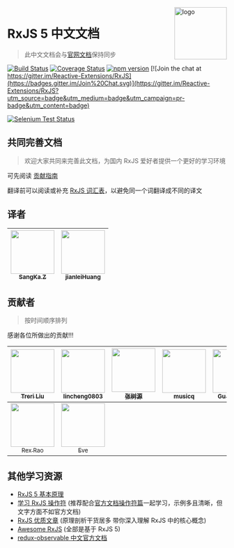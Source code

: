 <img src="doc/asset/Rx_Logo_S.png" alt="logo" height="120" align="right" />

# RxJS 5 中文文档

> 此中文文档会与[官网文档](https://github.com/ReactiveX/RxJS)保持同步

[![Build Status](https://travis-ci.org/ReactiveX/rxjs.svg?branch=master)](https://travis-ci.org/ReactiveX/rxjs)
[![Coverage Status](https://coveralls.io/repos/github/ReactiveX/rxjs/badge.svg?branch=master)](https://coveralls.io/github/ReactiveX/rxjs?branch=master)
[![npm version](https://badge.fury.io/js/%40reactivex%2Frxjs.svg)](http://badge.fury.io/js/%40reactivex%2Frxjs)
[![Join the chat at https://gitter.im/Reactive-Extensions/RxJS](https://badges.gitter.im/Join%20Chat.svg)](https://gitter.im/Reactive-Extensions/RxJS?utm_source=badge&utm_medium=badge&utm_campaign=pr-badge&utm_content=badge)

[![Selenium Test Status](https://saucelabs.com/browser-matrix/rxjs5.svg)](https://saucelabs.com/u/rxjs5)

## 共同完善文档

> 欢迎大家共同来完善此文档，为国内 RxJS 爱好者提供一个更好的学习环境

可先阅读 [贡献指南](https://github.com/RxJS-CN/RxJS-Docs-CN/wiki/%E8%B4%A1%E7%8C%AE%E6%8C%87%E5%8D%97)

翻译前可以阅读或补充 [RxJS 词汇表](https://github.com/RxJS-CN/RxJS-Docs-CN/wiki/RxJS-%E8%AF%8D%E6%B1%87%E8%A1%A8)，以避免同一个词翻译成不同的译文

## 译者

| [<img src="https://avatars2.githubusercontent.com/u/6177271?v=3" width="100px;"/><br /><sub>SangKa.Z</sub>](https://github.com/SangKa) | [<img src="https://avatars1.githubusercontent.com/u/7888082?v=3" width="100px;"/><br /><sub>jianleiHuang</sub>](https://github.com/moreJs) |
| :---: | :---: |

## 贡献者

>按时间顺序排列

感谢各位所做出的贡献!!!

| [<img src="https://avatars0.githubusercontent.com/u/2631733?v=3" width="100px;"/><br /><sub>Treri Liu</sub>](http://iSay.me) | [<img src="https://avatars3.githubusercontent.com/u/5787145?v=3" width="100px;"/><br /><sub>lincheng0803</sub>](https://github.com/lincheng0803) | [<img src="https://avatars1.githubusercontent.com/u/12392733?v=3" width="100px;"/><br /><sub>张树源</sub>](https://mrxf.github.io) | [<img src="https://avatars1.githubusercontent.com/u/8630596?v=3" width="100px;"/><br /><sub>musicq</sub>](http://musicq.github.io/) | [<img src="https://avatars0.githubusercontent.com/u/12066055?v=4" width="100px;"/><br /><sub>Gu Kunfeng</sub>](https://github.com/keifergu) | [<img src="https://avatars3.githubusercontent.com/u/13745971?v=4" width="100px;"/><br /><sub>Vincent</sub>](https://github.com/Zaynex) | [<img src="https://avatars1.githubusercontent.com/u/21173134?v=4" width="100px;"/><br /><sub>pumpkin</sub>](https://github.com/pumpkindev) |
| :---: | :---: | :---: | :---: | :---: | :---: | :---: |
| [<img src="https://avatars0.githubusercontent.com/u/13310861?v=4" width="100px;"/><br /><sub>Rex Rao</sub>](https://github.com/sohobloo) | [<img src="https://avatars1.githubusercontent.com/u/30228406?v=4" width="100px;"/><br /><sub>Eve</sub>](https://github.com/Eve-1995) |

## 其他学习资源

 * [RxJS 5 基本原理](https://github.com/RxJS-CN/rxjs5-ultimate-cn)
 * [学习 RxJS 操作符](https://github.com/RxJS-CN/learn-rxjs-operators) (推荐配合[官方文档操作符篇](http://cn.rx.js.org/class/es6/Observable.js~Observable.html)一起学习，示例多且清晰，但文字方面不如官方文档)
 * [RxJS 优质文章](https://github.com/RxJS-CN/rxjs-articles-translation) (原理剖析干货居多 带你深入理解 RxJS 中的核心概念)
 * [Awesome RxJS](https://github.com/RxJS-CN/awesome-rxjs) (全部是基于 RxJS 5)
 * [redux-observable 中文官方文档](https://redux-observable-cn.js.org/)